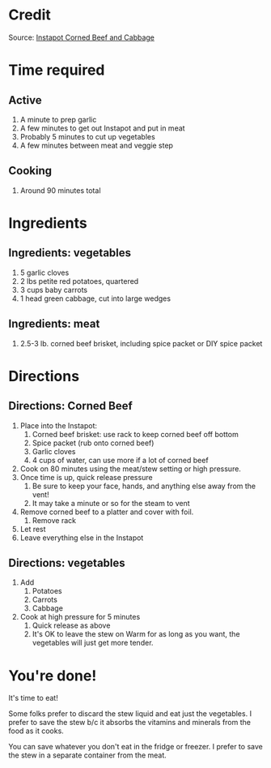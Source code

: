 # Credit

Source: [Instapot Corned Beef and Cabbage](https://www.familyfreshmeals.com/2017/03/instant-pot-corned-beef-and-cabbage.html)

# Time required

## Active

1. A minute to prep garlic
1. A few minutes to get out Instapot and put in meat
1. Probably 5 minutes to cut up vegetables
1. A few minutes between meat and veggie step

## Cooking

1. Around 90 minutes total

# Ingredients

## Ingredients: vegetables

1. 5 garlic cloves
1. 2 lbs petite red potatoes, quartered
1. 3 cups baby carrots
1. 1 head green cabbage, cut into large wedges

## Ingredients: meat

1. 2.5-3 lb. corned beef brisket, including spice packet or DIY spice packet

# Directions
## Directions: Corned Beef

1. Place into the Instapot:
    1. Corned beef brisket: use rack to keep corned beef off bottom
    1. Spice packet (rub onto corned beef)
    1. Garlic cloves
    1. 4 cups of water, can use more if a lot of corned beef 
1. Cook on 80 minutes using the meat/stew setting or high pressure.
1. Once time is up, quick release pressure
    1. Be sure to keep your face, hands, and anything else away from the vent!
    1. It may take a minute or so for the steam to vent
1. Remove corned beef to a platter and cover with foil.
    1. Remove rack
1. Let rest
1. Leave everything else in the Instapot

## Directions: vegetables

1. Add
    1. Potatoes
    1. Carrots
    1. Cabbage
1. Cook at high pressure for 5 minutes
    1. Quick release as above
    1. It's OK to leave the stew on Warm for as long as you want, the vegetables will just get more tender.

# You're done!

It's time to eat!

Some folks prefer to discard the stew liquid and eat just the vegetables. I prefer to save the stew b/c it absorbs the vitamins and minerals from the food as it cooks.

You can save whatever you don't eat in the fridge or freezer. I prefer to save the stew in a separate container from the meat.


